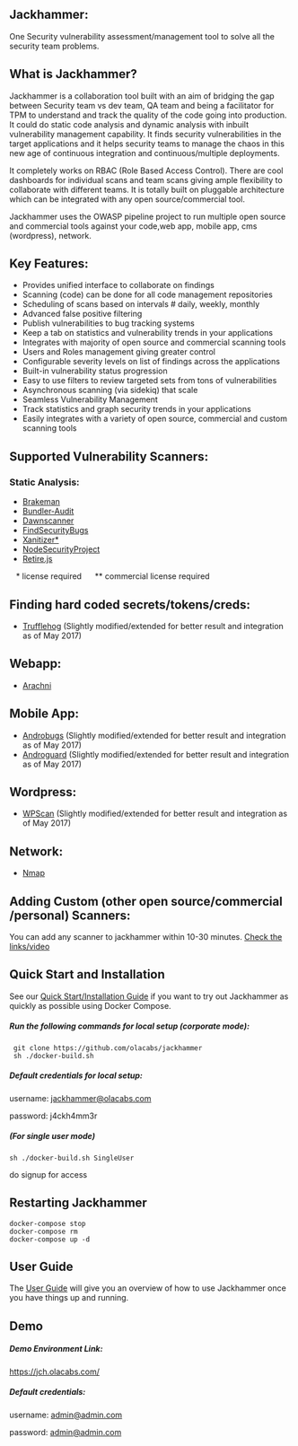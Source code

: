 ## Jackhammer: 
One Security vulnerability assessment/management tool to solve all the security team problems.

## What is Jackhammer?

Jackhammer is a collaboration tool built with an aim of bridging the gap between Security team vs dev team, QA team and being a facilitator for TPM to understand and track the quality of the code going into production. It could do static code analysis and dynamic analysis with inbuilt vulnerability management capability. It finds security vulnerabilities in the target applications and it helps security teams to manage the chaos in this new age of continuous integration and continuous/multiple deployments.

It completely works on RBAC (Role Based Access Control). There are cool dashboards for individual scans and team scans giving ample flexibility to collaborate with different teams. It is totally built on pluggable architecture which can be integrated with any open source/commercial tool.


Jackhammer uses the OWASP pipeline project to run multiple open source and commercial tools against your code,web app, mobile app, cms (wordpress), network.


## Key Features:

* Provides unified interface to collaborate on findings
* Scanning (code) can be done for all code management repositories
* Scheduling of scans based on intervals # daily, weekly, monthly
* Advanced false positive filtering
* Publish vulnerabilities to bug tracking systems
* Keep a tab on statistics and vulnerability trends in your applications
* Integrates with majority of open source and commercial scanning tools
* Users and Roles management giving greater control
* Configurable severity levels on list of findings across the applications
* Built-in vulnerability status progression
* Easy to use filters to review targeted sets from tons of vulnerabilities
* Asynchronous scanning (via sidekiq) that scale
* Seamless Vulnerability Management
* Track statistics and graph security trends in your applications
* Easily integrates with a variety of open source, commercial and custom scanning tools



## Supported Vulnerability Scanners:

### Static Analysis:

 * [Brakeman][]
 * [Bundler-Audit][] 
 * [Dawnscanner][]
 * [FindSecurityBugs][]
 * [Xanitizer*][]
 * [NodeSecurityProject][]
 * [Retire.js][]


 &nbsp;&nbsp; * license required
 &nbsp;&nbsp;&nbsp;&nbsp; ** commercial license required


## Finding hard coded secrets/tokens/creds:

  * [Trufflehog][] (Slightly modified/extended for better result and integration as of May 2017)

## Webapp:

  * [Arachni][] 

## Mobile App:

  * [Androbugs][] (Slightly modified/extended for better result and integration as of May 2017)
  * [Androguard][] (Slightly modified/extended for better result and integration as of May 2017)

## Wordpress:

   * [WPScan][] (Slightly modified/extended for better result and integration as of May 2017)

## Network:

  * [Nmap][] 

## Adding Custom (other open source/commercial /personal) Scanners:

   You can add any scanner to jackhammer within 10-30 minutes. [Check the links/video ](https://jch.olacabs.com/userguide/adding_new_tool) 

## Quick Start and Installation

See our [Quick Start/Installation Guide][] if you want to try out Jackhammer as quickly as possible using Docker Compose.

##### Run the following commands for local setup (corporate mode):

```
 git clone https://github.com/olacabs/jackhammer
 sh ./docker-build.sh

```
##### Default credentials for local setup:

username: jackhammer@olacabs.com

password: j4ckh4mm3r

##### (For single user mode)
``` 
sh ./docker-build.sh SingleUser

```

do signup for access

## Restarting Jackhammer

```
docker-compose stop
docker-compose rm
docker-compose up -d
```
## User Guide

   The [User Guide][] will give you an overview of how to use Jackhammer once you have things up and running.

## Demo

##### Demo Environment Link: 
https://jch.olacabs.com/

##### Default credentials:

username: admin@admin.com

password: admin@admin.com

[Brakeman]: http://brakemanscanner.org/
[Bundler-Audit]: https://github.com/rubysec/bundler-audit
[Dawnscanner]: https://github.com/thesp0nge/dawnscanner
[FindSecurityBugs]: https://find-sec-bugs.github.io/
[Xanitizer*]: https://www.rigs-it.net/index.php/get-xanitizer.html
[NodeSecurityProject]: https://nodesecurity.io/
[Retire.js]: https://retirejs.github.io/retire.js/
[Trufflehog]: https://github.com/dxa4481/truffleHog
[Arachni]: http://www.arachni-scanner.com/
[Androbugs]: https://github.com/AndroBugs/AndroBugs_Framework
[Androguard]: https://github.com/androguard/androguard
[Nmap]: https://nmap.org/
[WPScan]: https://github.com/wpscanteam/wpscan
[User Guide]: https://jch.olacabs.com/userguide
[Quick Start/Installation Guide]: http://jch.olacabs.com/userguide/installation
